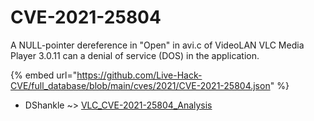 # CVE-2021-25804

A NULL-pointer dereference in "Open" in avi.c of VideoLAN VLC Media Player 3.0.11 can a denial of service (DOS) in the application.

{% embed url="https://github.com/Live-Hack-CVE/full_database/blob/main/cves/2021/CVE-2021-25804.json" %}


* DShankle ~> [VLC_CVE-2021-25804_Analysis](https://zeste.alice-snow.ru/2021/database/cve-2021-25804/vlc_cve-2021-25804_analysis-dshankle)